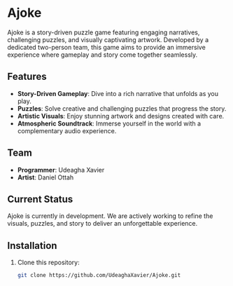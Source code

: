 # Ajoke  

Ajoke is a story-driven puzzle game featuring engaging narratives, challenging puzzles, and visually captivating artwork. Developed by a dedicated two-person team, this game aims to provide an immersive experience where gameplay and story come together seamlessly.  

## Features  
- **Story-Driven Gameplay**: Dive into a rich narrative that unfolds as you play.  
- **Puzzles**: Solve creative and challenging puzzles that progress the story.  
- **Artistic Visuals**: Enjoy stunning artwork and designs created with care.  
- **Atmospheric Soundtrack**: Immerse yourself in the world with a complementary audio experience.  

## Team  
- **Programmer**: Udeagha Xavier 
- **Artist**: Daniel Ottah  

## Current Status  
Ajoke is currently in development. We are actively working to refine the visuals, puzzles, and story to deliver an unforgettable experience.  

## Installation  
1. Clone this repository:  
   ```bash  
   git clone https://github.com/UdeaghaXavier/Ajoke.git  
